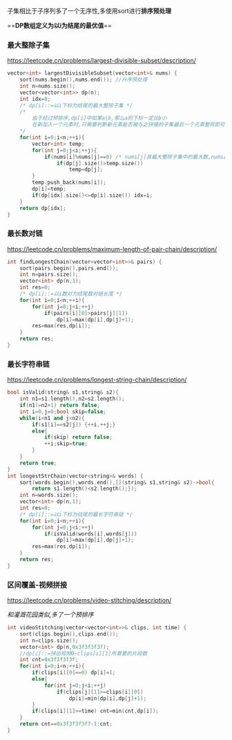子集相比于子序列多了一个无序性,多使用sort进行**排序预处理**

==**DP数组定义为以i为结尾的最优值**==

### 最大整除子集 

https://leetcode.cn/problems/largest-divisible-subset/description/

```c++
vector<int> largestDivisibleSubset(vector<int>& nums) {
    sort(nums.begin(),nums.end()); //升序预处理
    int n=nums.size();
    vector<vector<int>> dp(n);
    int idx=0;
    /* dp[i]::=以i下标为结尾的最大整除子集 */
    /*
    	由于经过预排序,dp[i]中如果a|b,那么a的下标一定比b小
    	在新加入一个元素时,只需要判断新元素能否被与之拼接的子集最后一个元素整除即可
    */
    for(int i=0;i<n;++i){
        vector<int> temp;
        for(int j=0;j<i;++j){
            if(nums[i]%nums[j]==0) /* nums[j]其最大整除子集中的最大数,nums[i]>=nums[j]恒成立 */
                if(dp[j].size()>temp.size())
                    temp=dp[j];
        }
        temp.push_back(nums[i]);
        dp[i]=temp;
        if(dp[idx].size()<=dp[i].size()) idx=i;
    }
    return dp[idx];
}
```

### 最长数对链 

https://leetcode.cn/problems/maximum-length-of-pair-chain/description/

```c++
int findLongestChain(vector<vector<int>>& pairs) {
    sort(pairs.begin(),pairs.end());
    int n=pairs.size();
    vector<int> dp(n,1); 
    int res=0;
    /* dp[i]::=以i数对为结尾数对链长度 */
    for(int i=0;i<n;++i){
        for(int j=0;j<i;++j)
            if(pairs[i][0]>pairs[j][1])
                dp[i]=max(dp[i],dp[j]+1);
        res=max(res,dp[i]);
    }
    return res;
}
```

### 最长字符串链 

https://leetcode.cn/problems/longest-string-chain/description/

```c++
bool isValid(string& s1,string& s2){
    int n1=s1.length(),n2=s2.length();
    if(n1!=n2+1) return false;
    int i=0,j=0;bool skip=false;
    while(i<n1 and j<n2){
        if(s1[i]==s2[j]) {++i,++j;}
        else{
            if(skip) return false;
            ++i;skip=true;
        }
    }
    return true;
}
int longestStrChain(vector<string>& words) {
    sort(words.begin(),words.end(),[](string& s1,string& s2)->bool{
        return s1.length()<s2.length();});
    int n=words.size();
    vector<int> dp(n,1);
    int res=0;
    /* dp[i]::=以i下标为结尾的最长字符串链 */
    for(int i=0;i<n;++i){
        for(int j=0;j<i;++j)
            if(isValid(words[i],words[j]))
                dp[i]=max(dp[i],dp[j]+1);
        res=max(res,dp[i]);
    }
    return res;
}
```

### 区间覆盖-视频拼接 

https://leetcode.cn/problems/video-stitching/description/

*和灌溉花园类似,多了一个预排序*

```c++
int videoStitching(vector<vector<int>>& clips, int time) {
    sort(clips.begin(),clips.end());
    int n=clips.size();
    vector<int> dp(n,0x3f3f3f3f);
    //dp[i]::=拼出视频0~clips[i][1]所需要的片段数
    int cnt=0x3f3f3f3f;
    for(int i=0;i<n;++i){
        if(clips[i][0]==0) dp[i]=1;
        else{
            for(int j=0;j<i;++j)
                if(clips[j][1]>=clips[i][0])
                    dp[i]=min(dp[i],dp[j]+1);
        }
        if(clips[i][1]>=time) cnt=min(cnt,dp[i]);
    }
    return cnt==0x3f3f3f3f?-1:cnt;
}
```


